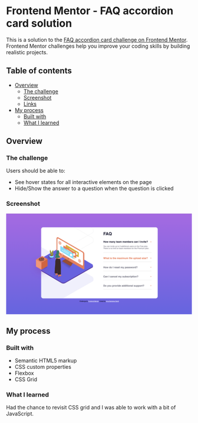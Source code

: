 # Frontend Mentor - FAQ accordion card solution

This is a solution to the [FAQ accordion card challenge on Frontend Mentor](https://www.frontendmentor.io/challenges/faq-accordion-card-XlyjD0Oam). Frontend Mentor challenges help you improve your coding skills by building realistic projects. 

## Table of contents

- [Overview](#overview)
  - [The challenge](#the-challenge)
  - [Screenshot](#screenshot)
  - [Links](#links)
- [My process](#my-process)
  - [Built with](#built-with)
  - [What I learned](#what-i-learned)



## Overview

### The challenge

Users should be able to:

- See hover states for all interactive elements on the page
- Hide/Show the answer to a question when the question is clicked

### Screenshot

![](./screenshots/active%20state.png)



## My process

### Built with

- Semantic HTML5 markup
- CSS custom properties
- Flexbox
- CSS Grid


### What I learned

Had the chance to revisit CSS grid and I was able to work with a bit of JavaScript.





